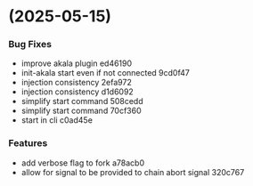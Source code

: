 #  (2025-05-15)


### Bug Fixes

* improve akala plugin ed46190
* init-akala start even if not connected 9cd0f47
* injection consistency 2efa972
* injection consistency d1d6092
* simplify start command 508cedd
* simplify start command 70cf360
* start in cli c0ad45e


### Features

* add verbose flag to fork a78acb0
* allow for signal to be provided to chain abort signal 320c767



